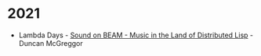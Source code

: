 # 2021

* Lambda Days - [Sound on BEAM - Music in the Land of Distributed Lisp](./lambda-days-2021/) - Duncan McGreggor


